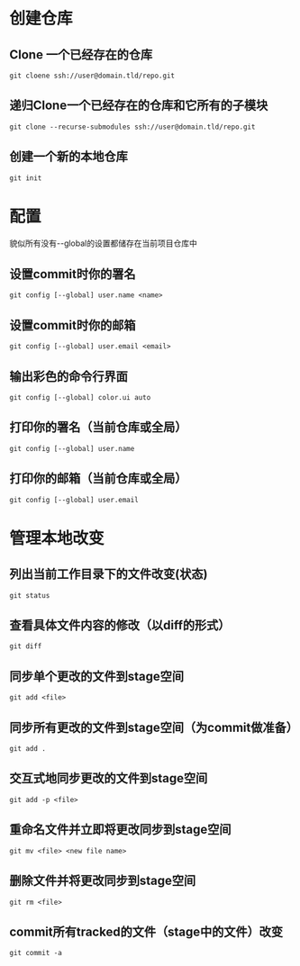 # 创建仓库

## Clone 一个已经存在的仓库

`git cloene ssh://user@domain.tld/repo.git`

## 递归Clone一个已经存在的仓库和它所有的子模块

`git clone --recurse-submodules ssh://user@domain.tld/repo.git`

## 创建一个新的本地仓库

`git init`

# 配置

貌似所有没有--global的设置都储存在当前项目仓库中

## 设置commit时你的署名

`git config [--global] user.name <name>`

## 设置commit时你的邮箱

`git config [--global] user.email <email>`

## 输出彩色的命令行界面

`git config [--global] color.ui auto`

## 打印你的署名（当前仓库或全局）

`git config [--global] user.name`

## 打印你的邮箱（当前仓库或全局）

`git config [--global] user.email`

# 管理本地改变

## 列出当前工作目录下的文件改变(状态)

`git status`

## 查看具体文件内容的修改（以diff的形式）

`git diff`

## 同步单个更改的文件到stage空间

`git add <file>`

## 同步所有更改的文件到stage空间（为commit做准备）

`git add .`

## 交互式地同步更改的文件到stage空间

`git add -p <file>`

## 重命名文件并立即将更改同步到stage空间

`git mv <file> <new file name>`

## 删除文件并将更改同步到stage空间

`git rm <file>`

## commit所有tracked的文件（stage中的文件）改变

`git commit -a`
